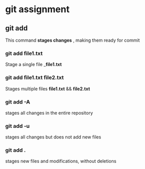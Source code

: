 # git assignment


## git add
This command __stages changes__ , making them ready for commit

### git add file1.txt
Stage a single file ___file1.txt__

### git add file1.txt file2.txt
Stages multiple files __file1.txt__ && __file2.txt__

### git add -A
stages all changes in the entire repository

### git add -u
stages all changes but does not add new files

### git add .
stages new files and modifications, without deletions 




